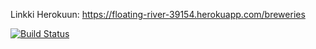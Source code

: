 Linkki Herokuun:
https://floating-river-39154.herokuapp.com/breweries

[![Build Status](https://travis-ci.org/mluukkai/ratebeer-public.png)](https://travis-ci.org/koppari/webdevcourse)